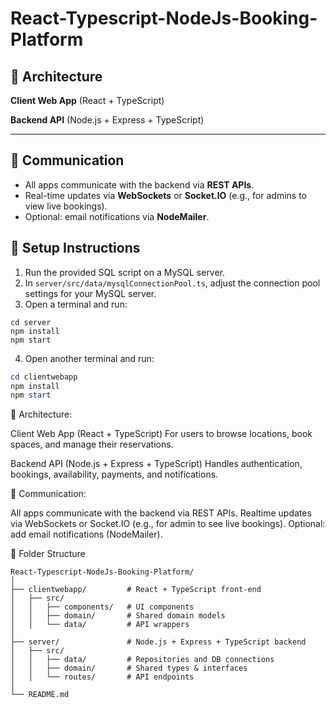 ﻿# React-Typescript-NodeJs-Booking-Platform

## 🧱 Architecture

**Client Web App** (React + TypeScript)


**Backend API** (Node.js + Express + TypeScript)


---

## 🔗 Communication

* All apps communicate with the backend via **REST APIs**.
* Real-time updates via **WebSockets** or **Socket.IO** (e.g., for admins to view live bookings).
* Optional: email notifications via **NodeMailer**.

## 🚀 Setup Instructions

1. Run the provided SQL script on a MySQL server.
2. In `server/src/data/mysqlConnectionPool.ts`, adjust the connection pool settings for your MySQL server.
3. Open a terminal and run:

```po
cd server
npm install
npm start
```

4. Open another terminal and run:

```powershell
cd clientwebapp
npm install
npm start
```

🧱 Architecture:

Client Web App (React + TypeScript)
For users to browse locations, book spaces, and manage their reservations.

Backend API (Node.js + Express + TypeScript)
Handles authentication, bookings, availability, payments, and notifications.

🔗 Communication:

All apps communicate with the backend via REST APIs.
Realtime updates via WebSockets or Socket.IO (e.g., for admin to see live bookings).
Optional: add email notifications (NodeMailer).

📂 Folder Structure

```
React-Typescript-NodeJs-Booking-Platform/
│
├── clientwebapp/         # React + TypeScript front-end
│   ├── src/
│   │   ├── components/   # UI components
│   │   ├── domain/       # Shared domain models
│   │   └── data/         # API wrappers
│
├── server/               # Node.js + Express + TypeScript backend
│   ├── src/
│   │   ├── data/         # Repositories and DB connections
│   │   ├── domain/       # Shared types & interfaces
│   │   └── routes/       # API endpoints
│
└── README.md
```

